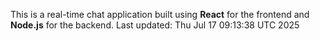 This is a real-time chat application built using **React** for the frontend and **Node.js** for the backend.
Last updated: Thu Jul 17 09:13:38 UTC 2025
